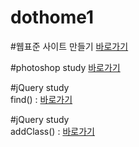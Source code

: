 # dothome1

#웹표준 사이트 만들기
<a href="https://minjooo97.github.io/dothome1/webstandard/index.html">바로가기</a>

#photoshop study
<a href="https://minjooo97.github.io/dothome1/photoshop/index.html">바로가기</a>

#jQuery study <br>
find() : <a href="https://minjooo97.github.io/dothome1/jquery/jquery04_find2.html">바로가기</a>

#jQuery study <br>
addClass() : <a href="https://minjooo97.github.io/dothome1/jquery/jquery06_addClass2.html">바로가기</a>
